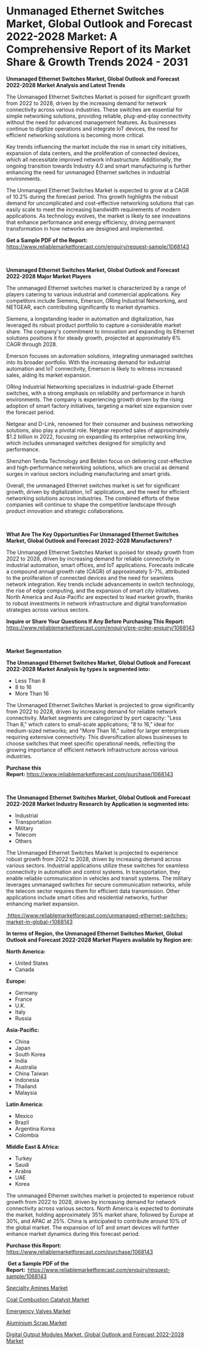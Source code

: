 <p><h1>Unmanaged Ethernet Switches Market, Global Outlook and Forecast 2022-2028 Market: A Comprehensive Report of its Market Share & Growth Trends 2024 - 2031</h1></p><p><strong>Unmanaged Ethernet Switches Market, Global Outlook and Forecast 2022-2028 Market Analysis and Latest Trends</strong></p>
<p><p>The Unmanaged Ethernet Switches Market is poised for significant growth from 2022 to 2028, driven by the increasing demand for network connectivity across various industries. These switches are essential for simple networking solutions, providing reliable, plug-and-play connectivity without the need for advanced management features. As businesses continue to digitize operations and integrate IoT devices, the need for efficient networking solutions is becoming more critical.</p><p>Key trends influencing the market include the rise in smart city initiatives, expansion of data centers, and the proliferation of connected devices, which all necessitate improved network infrastructure. Additionally, the ongoing transition towards Industry 4.0 and smart manufacturing is further enhancing the need for unmanaged Ethernet switches in industrial environments.</p><p>The Unmanaged Ethernet Switches Market is expected to grow at a CAGR of 10.2% during the forecast period. This growth highlights the robust demand for uncomplicated and cost-effective networking solutions that can easily scale to meet the increasing bandwidth requirements of modern applications. As technology evolves, the market is likely to see innovations that enhance performance and energy efficiency, driving permanent transformation in how networks are designed and implemented.</p></p>
<p><strong>Get a Sample PDF of the Report:&nbsp;</strong> <a href="https://www.reliablemarketforecast.com/enquiry/request-sample/1068143">https://www.reliablemarketforecast.com/enquiry/request-sample/1068143</a></p>
<p>&nbsp;</p>
<p><strong>Unmanaged Ethernet Switches Market, Global Outlook and Forecast 2022-2028 Major Market Players</strong></p>
<p><p>The unmanaged Ethernet switches market is characterized by a range of players catering to various industrial and commercial applications. Key competitors include Siemens, Emerson, ORing Industrial Networking, and NETGEAR, each contributing significantly to market dynamics.</p><p>Siemens, a longstanding leader in automation and digitalization, has leveraged its robust product portfolio to capture a considerable market share. The company's commitment to innovation and expanding its Ethernet solutions positions it for steady growth, projected at approximately 6% CAGR through 2028.</p><p>Emerson focuses on automation solutions, integrating unmanaged switches into its broader portfolio. With the increasing demand for industrial automation and IoT connectivity, Emerson is likely to witness increased sales, aiding its market expansion.</p><p>ORing Industrial Networking specializes in industrial-grade Ethernet switches, with a strong emphasis on reliability and performance in harsh environments. The company is experiencing growth driven by the rising adoption of smart factory initiatives, targeting a market size expansion over the forecast period. </p><p>Netgear and D-Link, renowned for their consumer and business networking solutions, also play a pivotal role. Netgear reported sales of approximately $1.2 billion in 2022, focusing on expanding its enterprise networking line, which includes unmanaged switches designed for simplicity and performance.</p><p>Shenzhen Tenda Technology and Belden focus on delivering cost-effective and high-performance networking solutions, which are crucial as demand surges in various sectors including manufacturing and smart grids.</p><p>Overall, the unmanaged Ethernet switches market is set for significant growth, driven by digitalization, IoT applications, and the need for efficient networking solutions across industries. The combined efforts of these companies will continue to shape the competitive landscape through product innovation and strategic collaborations.</p></p>
<p>&nbsp;</p>
<p><strong>What Are The Key Opportunities For Unmanaged Ethernet Switches Market, Global Outlook and Forecast 2022-2028 Manufacturers?</strong></p>
<p><p>The Unmanaged Ethernet Switches Market is poised for steady growth from 2022 to 2028, driven by increasing demand for reliable connectivity in industrial automation, smart offices, and IoT applications. Forecasts indicate a compound annual growth rate (CAGR) of approximately 5-7%, attributed to the proliferation of connected devices and the need for seamless network integration. Key trends include advancements in switch technology, the rise of edge computing, and the expansion of smart city initiatives. North America and Asia-Pacific are expected to lead market growth, thanks to robust investments in network infrastructure and digital transformation strategies across various sectors.</p></p>
<p><strong>Inquire or Share Your Questions If Any Before Purchasing This Report:</strong> <a href="https://www.reliablemarketforecast.com/enquiry/pre-order-enquiry/1068143">https://www.reliablemarketforecast.com/enquiry/pre-order-enquiry/1068143</a></p>
<p>&nbsp;</p>
<p><strong>Market Segmentation</strong></p>
<p><strong>The Unmanaged Ethernet Switches Market, Global Outlook and Forecast 2022-2028 Market Analysis by types is segmented into:</strong></p>
<p><ul><li>Less Than 8</li><li>8 to 16</li><li>More Than 16</li></ul></p>
<p><p>The Unmanaged Ethernet Switches Market is projected to grow significantly from 2022 to 2028, driven by increasing demand for reliable network connectivity. Market segments are categorized by port capacity: "Less Than 8," which caters to small-scale applications; "8 to 16," ideal for medium-sized networks; and "More Than 16," suited for larger enterprises requiring extensive connectivity. This diversification allows businesses to choose switches that meet specific operational needs, reflecting the growing importance of efficient network infrastructure across various industries.</p></p>
<p><strong>Purchase this Report:&nbsp;</strong><a href="https://www.reliablemarketforecast.com/purchase/1068143">https://www.reliablemarketforecast.com/purchase/1068143</a></p>
<p>&nbsp;</p>
<p><strong>The Unmanaged Ethernet Switches Market, Global Outlook and Forecast 2022-2028 Market Industry Research by Application is segmented into:</strong></p>
<p><ul><li>Industrial</li><li>Transportation</li><li>Military</li><li>Telecom</li><li>Others</li></ul></p>
<p><p>The Unmanaged Ethernet Switches Market is projected to experience robust growth from 2022 to 2028, driven by increasing demand across various sectors. Industrial applications utilize these switches for seamless connectivity in automation and control systems. In transportation, they enable reliable communication in vehicles and transit systems. The military leverages unmanaged switches for secure communication networks, while the telecom sector requires them for efficient data transmission. Other applications include smart cities and residential networks, further enhancing market expansion.</p></p>
<p><a href="https://www.reliablemarketforecast.com/unmanaged-ethernet-switches-market-in-global-r1068143">&nbsp;https://www.reliablemarketforecast.com/unmanaged-ethernet-switches-market-in-global-r1068143</a></p>
<p><strong>In terms of Region, the Unmanaged Ethernet Switches Market, Global Outlook and Forecast 2022-2028 Market Players available by Region are:</strong></p>
<p>
    <p> <strong> North America: </strong>
        <ul>
            <li>United States</li>
            <li>Canada</li>
        </ul>
        </p> 
    <p> <strong> Europe: </strong>
        <ul>
            <li>Germany</li>
            <li>France</li>
            <li>U.K.</li>
            <li>Italy</li>
            <li>Russia</li>
        </ul>
        </p> 
    <p> <strong> Asia-Pacific: </strong>
        <ul>
            <li>China</li>
            <li>Japan</li>
            <li>South Korea</li>
            <li>India</li>
            <li>Australia</li>
            <li>China Taiwan</li>
            <li>Indonesia</li>
            <li>Thailand</li>
            <li>Malaysia</li>
        </ul>
        </p> 
    <p> <strong> Latin America: </strong>
        <ul>
            <li>Mexico</li>
            <li>Brazil</li>
            <li>Argentina Korea</li>
            <li>Colombia</li>
        </ul>
        </p> 
    <p> <strong> Middle East & Africa: </strong>
        <ul>
            <li>Turkey</li>
            <li>Saudi</li>
            <li>Arabia</li>
            <li>UAE</li>
            <li>Korea</li>
        </ul>
    </p>
    </p>
<p><p>The unmanaged Ethernet switches market is projected to experience robust growth from 2022 to 2028, driven by increasing demand for network connectivity across various sectors. North America is expected to dominate the market, holding approximately 35% market share, followed by Europe at 30%, and APAC at 25%. China is anticipated to contribute around 10% of the global market. The expansion of IoT and smart devices will further enhance market dynamics during this forecast period.</p></p>
<p><strong>Purchase this Report: </strong><a href="https://www.reliablemarketforecast.com/purchase/1068143">https://www.reliablemarketforecast.com/purchase/1068143</a></p>
<p>&nbsp;<strong>Get a Sample PDF of the Report:&nbsp;&nbsp;</strong><a href="https://www.reliablemarketforecast.com/enquiry/request-sample/1068143">https://www.reliablemarketforecast.com/enquiry/request-sample/1068143</a></p>
<p><strong></strong></p>
<p><p><a href="https://issuu.com/reportprime-2/docs/specialty-amines-market-size-2030.p_c29de9aa2da3f0">Specialty Amines Market</a></p><p><a href="https://medium.com/@dereodrews76856/this-report-aims-to-provide-a-comprehensive-presentation-of-the-global-market-for-coal-combustion-5b13a12a11a9">Coal Combustion Catalyst Market</a></p><p><a href="https://medium.com/@samirmayert16/the-global-emergency-valves-market-is-at-the-forefront-of-innovation-driving-rapid-industry-6351ff2e8160">Emergency Valves Market</a></p><p><a href="https://issuu.com/reportprime-2/docs/aluminium-scrap-market-size-2030.pp_be20c2e74d709f">Aluminium Scrap Market</a></p><p><a href="https://github.com/AKSHATREPORTPRIME/Market-Research-Report-List-6/blob/main/digital-output-modules-market-global-outlook-and-forecast-2022-2028-market.md">Digital Output Modules Market, Global Outlook and Forecast 2022-2028 Market</a></p></p>